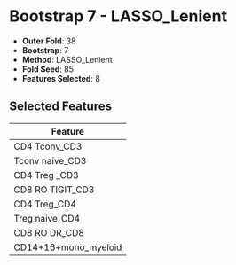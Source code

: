 # Bootstrap 7 - LASSO_Lenient

- **Outer Fold**: 38
- **Bootstrap**: 7
- **Method**: LASSO_Lenient
- **Fold Seed**: 85
- **Features Selected**: 8

## Selected Features

| Feature |
|---------|
| CD4 Tconv_CD3 |
| Tconv naive_CD3 |
| CD4 Treg _CD3 |
| CD8 RO TIGIT_CD3 |
| CD4 Treg_CD4 |
| Treg naive_CD4 |
| CD8 RO DR_CD8 |
| CD14+16+mono_myeloid |

